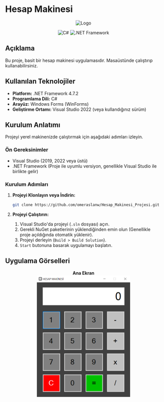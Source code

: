 # Hesap Makinesi

<p align="center">
  <img src="https://cdn.pixabay.com/animation/2022/12/05/15/28/15-28-43-29_512.gif" alt="Logo" width="200"/>
</p>

<p align="center">
  <img src="https://img.shields.io/badge/C%23-239120?style=for-the-badge&logo=c-sharp&logoColor=white" alt="C#">
  <img src="https://img.shields.io/badge/.NET%20Framework-512BD4?style=for-the-badge&logo=.net&logoColor=white" alt=".NET Framework">
</p>

## Açıklama

Bu proje, basit bir hesap makinesi uygulamasıdır. Masaüstünde çalıştırıp kullanabilirsiniz.
## Kullanılan Teknolojiler

- **Platform:** .NET Framework 4.7.2
- **Programlama Dili:** C#
- **Arayüz:** Windows Forms (WinForms)
- **Geliştirme Ortamı:** Visual Studio 2022 (veya kullandığınız sürüm)

## Kurulum Anlatımı

Projeyi yerel makinenizde çalıştırmak için aşağıdaki adımları izleyin.

### Ön Gereksinimler

- Visual Studio (2019, 2022 veya üstü)
- .NET Framework (Proje ile uyumlu versiyon, genellikle Visual Studio ile birlikte gelir)

### Kurulum Adımları

1.  **Projeyi Klonlayın veya İndirin:**
    ```sh
    git clone https://github.com/omeraslanw/Hesap_Makinesi_Projesi.git
    ```
    
2.  **Projeyi Çalıştırın:**
    1.  Visual Studio'da projeyi (`.sln` dosyası) açın.
    2.  Gerekli NuGet paketlerinin yüklendiğinden emin olun (Genellikle proje açıldığında otomatik yüklenir).
    3.  Projeyi derleyin (`Build > Build Solution`).
    4.  `Start` butonuna basarak uygulamayı başlatın.

## Uygulama Görselleri

<p align="center">
  <b>Ana Ekran</b><br>
  <img src="https://github.com/omeraslanw/Hesap_Makinesi_Projesi/blob/master/hesapmakines.png" alt="Uygulama Ana Ekranı" width="300"/>
</p>
